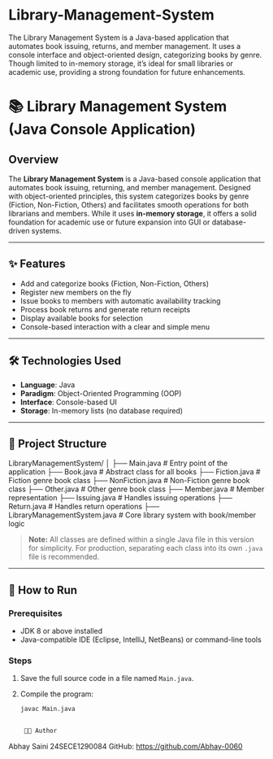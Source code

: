 # Library-Management-System
The Library Management System is a Java-based application that automates book issuing, returns, and member management. It uses a console interface and object-oriented design, categorizing books by genre. Though limited to in-memory storage, it’s ideal for small libraries or academic use, providing a strong foundation for future enhancements.
# 📚 Library Management System (Java Console Application)

## Overview

The **Library Management System** is a Java-based console application that automates book issuing, returning, and member management. Designed with object-oriented principles, this system categorizes books by genre (Fiction, Non-Fiction, Others) and facilitates smooth operations for both librarians and members. While it uses **in-memory storage**, it offers a solid foundation for academic use or future expansion into GUI or database-driven systems.

---

## ✨ Features

- Add and categorize books (Fiction, Non-Fiction, Others)
- Register new members on the fly
- Issue books to members with automatic availability tracking
- Process book returns and generate return receipts
- Display available books for selection
- Console-based interaction with a clear and simple menu

---

## 🛠️ Technologies Used

- **Language**: Java  
- **Paradigm**: Object-Oriented Programming (OOP)  
- **Interface**: Console-based UI  
- **Storage**: In-memory lists (no database required)

---

## 📂 Project Structure

LibraryManagementSystem/
│
├── Main.java # Entry point of the application
├── Book.java # Abstract class for all books
├── Fiction.java # Fiction genre book class
├── NonFiction.java # Non-Fiction genre book class
├── Other.java # Other genre book class
├── Member.java # Member representation
├── Issuing.java # Handles issuing operations
├── Return.java # Handles return operations
├── LibraryManagementSystem.java # Core library system with book/member logic

> **Note:** All classes are defined within a single Java file in this version for simplicity. For production, separating each class into its own `.java` file is recommended.

---

## 🚀 How to Run

### Prerequisites

- JDK 8 or above installed
- Java-compatible IDE (Eclipse, IntelliJ, NetBeans) or command-line tools

### Steps

1. Save the full source code in a file named `Main.java`.

2. Compile the program:
   ```bash
   javac Main.java

   
    👨‍💻 Author
Abhay Saini
24SECE1290084
GitHub: https://github.com/Abhay-0060
